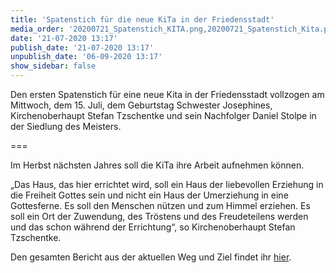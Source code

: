 ```yaml
---
title: 'Spatenstich für die neue KiTa in der Friedensstadt'
media_order: '20200721_Spatenstich_KITA.png,20200721_Spatenstich_Kita.pdf'
date: '21-07-2020 13:17'
publish_date: '21-07-2020 13:17'
unpublish_date: '06-09-2020 13:17'
show_sidebar: false
---
```


Den ersten Spatenstich für eine neue Kita in der Friedensstadt vollzogen am Mittwoch, dem 15. Juli, dem Geburtstag Schwester Josephines, Kirchenoberhaupt Stefan Tzschentke und sein Nachfolger Daniel Stolpe in der Siedlung des Meisters.

===

Im Herbst nächsten Jahres soll die KiTa ihre Arbeit aufnehmen können. 

„Das Haus, das hier errichtet wird, soll ein Haus der liebevollen Erziehung in die Freiheit Gottes sein und nicht ein Haus der Umerziehung in eine Gottesferne. Es soll den Menschen nützen und zum Himmel erziehen. Es soll ein Ort der Zuwendung, des Tröstens und des Freudeteilens werden und das schon während der Errichtung“, so Kirchenoberhaupt Stefan Tzschentke.

Den gesamten Bericht aus der aktuellen Weg und Ziel findet ihr [hier](20200721_Spatenstich_Kita.pdf).
